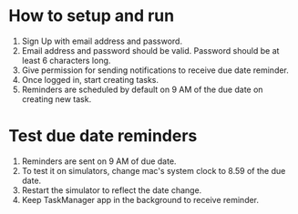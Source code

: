 # How to setup and run

1. Sign Up with email address and password.
2. Email address and password should be valid. Password should be at least 6 characters long.
3. Give permission for sending notifications to receive due date reminder.
4. Once logged in, start creating tasks.
5. Reminders are scheduled by default on 9 AM of the due date on creating new task.

# Test due date reminders

1. Reminders are sent on 9 AM of due date.
2. To test it on simulators, change mac's system clock to 8.59 of the due date.
3. Restart the simulator to reflect the date change.
4. Keep TaskManager app in the background to receive reminder.
